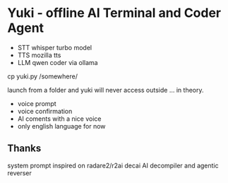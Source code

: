 # Yuki - offline AI Terminal and Coder Agent

- STT whisper turbo model
- TTS mozilla tts
- LLM qwen coder via ollama


cp yuki.py /somewhere/

launch from a folder and yuki will never access outside ... in theory.

- voice prompt
- voice confirmation
- AI coments with a nice voice
- only english language for now

## Thanks

system prompt inspired on radare2/r2ai decai AI decompiler and agentic reverser



